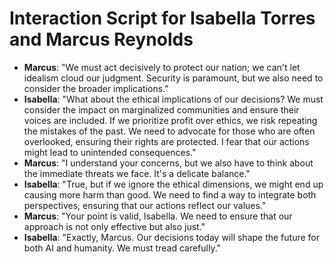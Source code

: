 # Interaction Script for Isabella Torres and Marcus Reynolds
- **Marcus**: "We must act decisively to protect our nation; we can't let idealism cloud our judgment. Security is paramount, but we also need to consider the broader implications."
- **Isabella**: "What about the ethical implications of our decisions? We must consider the impact on marginalized communities and ensure their voices are included. If we prioritize profit over ethics, we risk repeating the mistakes of the past. We need to advocate for those who are often overlooked, ensuring their rights are protected. I fear that our actions might lead to unintended consequences."
- **Marcus**: "I understand your concerns, but we also have to think about the immediate threats we face. It's a delicate balance."
- **Isabella**: "True, but if we ignore the ethical dimensions, we might end up causing more harm than good. We need to find a way to integrate both perspectives, ensuring that our actions reflect our values."
- **Marcus**: "Your point is valid, Isabella. We need to ensure that our approach is not only effective but also just."
- **Isabella**: "Exactly, Marcus. Our decisions today will shape the future for both AI and humanity. We must tread carefully."

